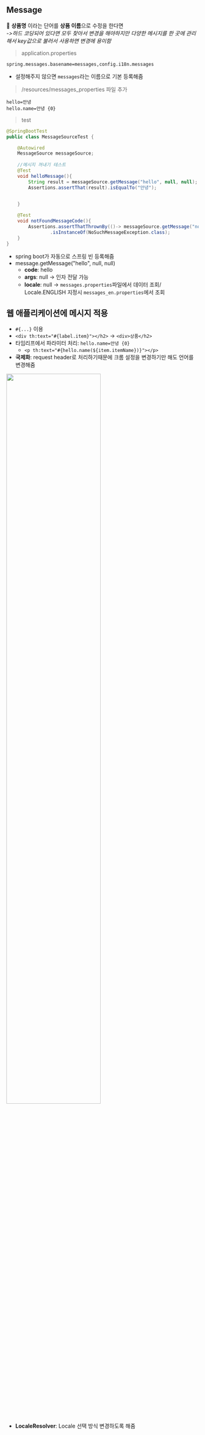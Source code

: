## Message
🤔 **상품명** 이라는 단어를 **상품 이름**으로 수정을 한다면  
*->하드 코딩되어 있다면 모두 찾아서 변경을 해야하지만 다양한 메시지를 한 곳에 관리해서 key값으로 불러서 사용하면 변경에 용이함*


> application.properties

```
spring.messages.basename=messages,config.i18n.messages
```
- 설정해주지 않으면 `messages`라는 이름으로 기본 등록해줌

> /resources/messages_properties 파일 추가  

```
hello=안녕
hello.name=안녕 {0}
```

> test

```java
@SpringBootTest
public class MessageSourceTest {

    @Autowired
    MessageSource messageSource;
    
    //메시지 꺼내기 테스트
    @Test
    void helloMessage(){
        String result = messageSource.getMessage("hello", null, null);
        Assertions.assertThat(result).isEqualTo("안녕");


    }
    
    @Test
    void notFoundMessageCode(){
        Assertions.assertThatThrownBy(()-> messageSource.getMessage("no_code",null, null))
                .isInstanceOf(NoSuchMessageException.class);
    }
}
```
- spring boot가 자동으로 스프링 빈 등록해줌
- message.getMessage("hello", null, null)
  - **code**: hello
  - **args**: null -> 인자 전달 가능
  - **locale**: null -> `messages.properties`파일에서 데이터 조회/ Locale.ENGLISH 지정시 `messages_en.properties`에서 조회

## 웹 애플리케이션에 메시지 적용

- `#{...}` 이용
- `<div th:text="#{label.item}"></h2>` -> `<div>상품</h2>`
- 타임리프에서 파라미터 처리: `hello.name=안녕 {0}`
  - `<p th:text="#{hello.name(${item.itemName})}"></p>`  
- **국제화**: request header로 처리하기때문에 크롬 설정을 변경하기만 해도 언어를 변경해줌

<img src="https://user-images.githubusercontent.com/50178026/128026947-0a885b63-e29c-4957-af36-65473fe42e7c.png" width= "70%" height= "70%">

- **LocaleResolver**: Locale 선택 방식 변경하도록 해줌

  



